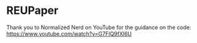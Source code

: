 # REUPaper

Thank you to Normalized Nerd on YouTube for the guidance on the code: https://www.youtube.com/watch?v=G7FIQ9fXl6U
